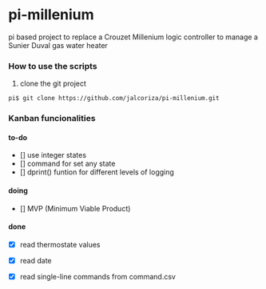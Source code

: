 # pi-millenium
pi based project to replace a Crouzet Millenium logic controller to manage a Sunier Duval gas water heater

### How to use the scripts
1. clone the git project
```
pi$ git clone https://github.com/jalcoriza/pi-millenium.git
```

### Kanban funcionalities
#### to-do
- [] use integer states
- [] command for set any state
- [] dprint() funtion for different levels of logging

#### doing
- [] MVP (Minimum Viable Product)

#### done
- [x] read thermostate values
- [x] read date
- [x] read single-line commands from command.csv


